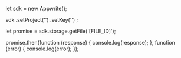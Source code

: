 let sdk = new Appwrite();

sdk
    .setProject('')
    .setKey('')
;

let promise = sdk.storage.getFile('[FILE_ID]');

promise.then(function (response) {
    console.log(response);
}, function (error) {
    console.log(error);
});
